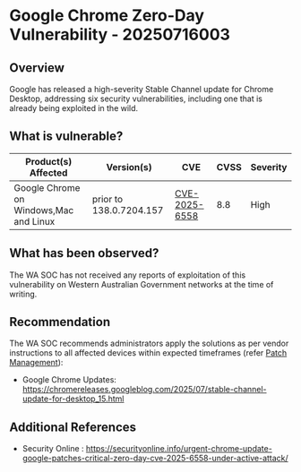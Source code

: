 # Google Chrome Zero-Day Vulnerability - 20250716003

## Overview

Google has released a high-severity Stable Channel update for Chrome Desktop, addressing six security vulnerabilities, including one that is already being exploited in the wild. 

## What is vulnerable?

| Product(s) Affected      | Version(s)             | CVE                                                             | CVSS | Severity |
| ------------------------ | ---------------------- | --------------------------------------------------------------- | ---- | -------- |
| Google Chrome on Windows,Mac and Linux | prior to 138.0.7204.157 | [CVE-2025-6558](https://nvd.nist.gov/vuln/detail/CVE-2025-6558) | 8.8  | High  | 


## What has been observed?

The WA SOC has not received any reports of exploitation of this vulnerability on Western Australian Government networks at the time of writing.

## Recommendation

The WA SOC recommends administrators apply the solutions as per vendor instructions to all affected devices within expected timeframes (refer [Patch Management](../guidelines/patch-management.md)):

- Google Chrome Updates: <https://chromereleases.googleblog.com/2025/07/stable-channel-update-for-desktop_15.html>

## Additional References

- Security Online : <https://securityonline.info/urgent-chrome-update-google-patches-critical-zero-day-cve-2025-6558-under-active-attack/>
